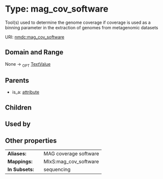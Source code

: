 
# Type: mag_cov_software


Tool(s) used to determine the genome coverage if coverage is used as a binning parameter in the extraction of genomes from metagenomic datasets

URI: [nmdc:mag_cov_software](https://microbiomedata/meta/mag_cov_software)


## Domain and Range

None ->  <sub>OPT</sub> [TextValue](TextValue.md)

## Parents

 *  is_a: [attribute](attribute.md)

## Children


## Used by


## Other properties

|  |  |  |
| --- | --- | --- |
| **Aliases:** | | MAG coverage software |
| **Mappings:** | | MIxS:mag_cov_software |
| **In Subsets:** | | sequencing |

